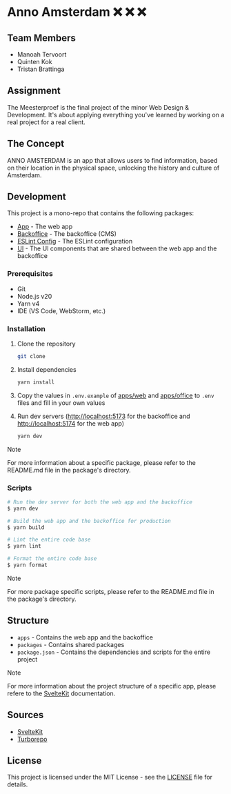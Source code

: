 # Anno Amsterdam :x: :x: :x:

## Team Members

- Manoah Tervoort
- Quinten Kok
- Tristan Brattinga

## Assignment

The Meesterproef is the final project of the minor Web Design & Development. It's about applying everything you've learned by working on a real project for a real client.

## The Concept

ANNO AMSTERDAM is an app that allows users to find information, based on their location in the physical space, unlocking the history and culture of Amsterdam.

## Development

This project is a mono-repo that contains the following packages:

- [App](./apps/web/) - The web app
- [Backoffice](./apps/office/) - The backoffice (CMS)
- [ESLint Config](./packages/config/) - The ESLint configuration
- [UI](./packages/ui/) - The UI components that are shared between the web app and the backoffice

### Prerequisites

- Git
- Node.js v20
- Yarn v4
- IDE (VS Code, WebStorm, etc.)

### Installation

1. Clone the repository

   ```bash
   git clone
    ```

2. Install dependencies

    ```bash
    yarn install
    ```

3. Copy the values in `.env.example` of [apps/web](./apps/web/.env.example) and [apps/office](./apps/office/.env.example) to `.env` files and fill in your own values

4. Run dev servers ([http://localhost:5173](http://localhost:5173) for the backoffice and [http://localhost:5174](http://localhost:5174) for the web app)

    ```bash
    yarn dev
    ```

> [!NOTE]  
> For more information about a specific package, please refer to the README.md file in the package's directory.

### Scripts

```bash
# Run the dev server for both the web app and the backoffice
$ yarn dev

# Build the web app and the backoffice for production
$ yarn build

# Lint the entire code base
$ yarn lint

# Format the entire code base
$ yarn format
```

> [!NOTE]  
> For more package specific scripts, please refer to the README.md file in the package's directory.

## Structure

- `apps` - Contains the web app and the backoffice
- `packages` - Contains shared packages
- `package.json` - Contains the dependencies and scripts for the entire project

> [!NOTE]  
> For more information about the project structure of a specific app, please refere to the [SvelteKit](https://kit.svelte.dev/docs/project-structure) documentation.

## Sources

- [SvelteKit](https://kit.svelte.dev/)
- [Turborepo](https://turbo.build/repo)

## License

This project is licensed under the MIT License - see the [LICENSE](./LICENSE) file for details.
